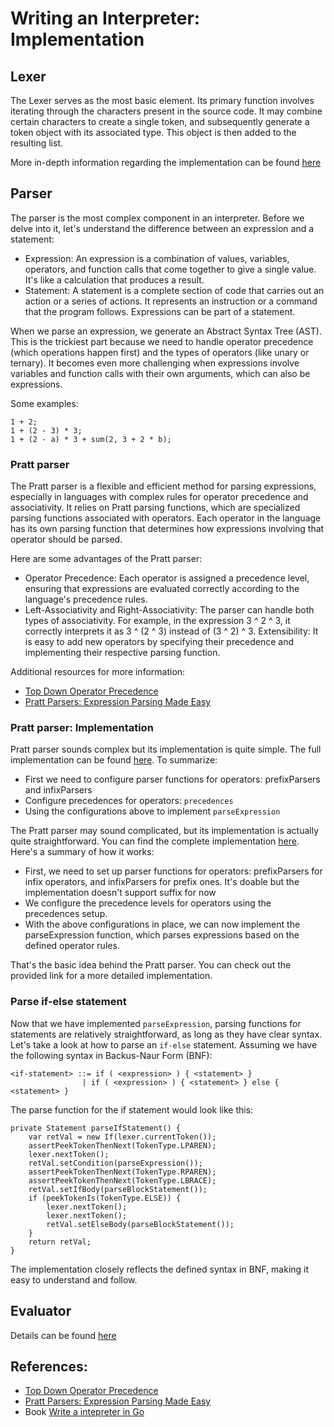 # Writing an Interpreter: Implementation

## Lexer

The Lexer serves as the most basic element. Its primary function involves iterating through the characters present in the source code. It may combine certain characters to create a single token, and subsequently generate a token object with its associated type. This object is then added to the resulting list.

More in-depth information regarding the implementation can be found [here](https://github.com/thoqbk/tholangforfun/blob/master/src/main/java/io/thoqbk/tholangforfun/Lexer.java)

## Parser

The parser is the most complex component in an interpreter. Before we delve into it, let's understand the difference between an expression and a statement:
- Expression: An expression is a combination of values, variables, operators, and function calls that come together to give a single value. It's like a calculation that produces a result.
- Statement: A statement is a complete section of code that carries out an action or a series of actions. It represents an instruction or a command that the program follows. Expressions can be part of a statement.

When we parse an expression, we generate an Abstract Syntax Tree (AST). This is the trickiest part because we need to handle operator precedence (which operations happen first) and the types of operators (like unary or ternary). It becomes even more challenging when expressions involve variables and function calls with their own arguments, which can also be expressions.

Some examples:

```
1 + 2;
1 + (2 - 3) * 3;
1 + (2 - a) * 3 + sum(2, 3 + 2 * b);
```

### Pratt parser

The Pratt parser is a flexible and efficient method for parsing expressions, especially in languages with complex rules for operator precedence and associativity. It relies on Pratt parsing functions, which are specialized parsing functions associated with operators. Each operator in the language has its own parsing function that determines how expressions involving that operator should be parsed.

Here are some advantages of the Pratt parser:
- Operator Precedence: Each operator is assigned a precedence level, ensuring that expressions are evaluated correctly according to the language's precedence rules.
- Left-Associativity and Right-Associativity: The parser can handle both types of associativity. For example, in the expression 3 ^ 2 ^ 3, it correctly interprets it as 3 ^ (2 ^ 3) instead of (3 ^ 2) ^ 3.
Extensibility: It is easy to add new operators by specifying their precedence and implementing their respective parsing function.

Additional resources for more information:
- [Top Down Operator Precedence](https://tdop.github.io/)
- [Pratt Parsers: Expression Parsing Made Easy](https://journal.stuffwithstuff.com/2011/03/19/pratt-parsers-expression-parsing-made-easy/)

### Pratt parser: Implementation

Pratt parser sounds complex but its implementation is quite simple. The full implementation can be found [here](https://github.com/thoqbk/tholangforfun/blob/master/src/main/java/io/thoqbk/tholangforfun/Parser.java). To summarize:
- First we need to configure parser functions for operators: prefixParsers and infixParsers
- Configure precedences for operators: `precedences`
- Using the configurations above to implement `parseExpression`

The Pratt parser may sound complicated, but its implementation is actually quite straightforward. You can find the complete implementation [here](https://github.com/thoqbk/tholangforfun/blob/master/src/main/java/io/thoqbk/tholangforfun/Parser.java). Here's a summary of how it works:
- First, we need to set up parser functions for operators: prefixParsers for infix operators, and infixParsers for prefix ones. It's doable but the implementation doesn't support suffix for now
- We configure the precedence levels for operators using the precedences setup.
- With the above configurations in place, we can now implement the parseExpression function, which parses expressions based on the defined operator rules.

That's the basic idea behind the Pratt parser. You can check out the provided link for a more detailed implementation.


### Parse if-else statement

Now that we have implemented `parseExpression`, parsing functions for statements are relatively straightforward, as long as they have clear syntax. Let's take a look at how to parse an `if-else` statement. Assuming we have the following syntax in Backus-Naur Form (BNF):

```
<if-statement> ::= if ( <expression> ) { <statement> }
                | if ( <expression> ) { <statement> } else { <statement> }
```

The parse function for the if statement would look like this:
```
private Statement parseIfStatement() {
    var retVal = new If(lexer.currentToken());
    assertPeekTokenThenNext(TokenType.LPAREN);
    lexer.nextToken();
    retVal.setCondition(parseExpression());
    assertPeekTokenThenNext(TokenType.RPAREN);
    assertPeekTokenThenNext(TokenType.LBRACE);
    retVal.setIfBody(parseBlockStatement());
    if (peekTokenIs(TokenType.ELSE)) {
        lexer.nextToken();
        lexer.nextToken();
        retVal.setElseBody(parseBlockStatement());
    }
    return retVal;
}
```

The implementation closely reflects the defined syntax in BNF, making it easy to understand and follow.

## Evaluator

Details can be found [here](https://github.com/thoqbk/tholangforfun/blob/master/src/main/java/io/thoqbk/tholangforfun/Evaluator.java)

## References:
- [Top Down Operator Precedence](https://tdop.github.io/)
- [Pratt Parsers: Expression Parsing Made Easy](https://journal.stuffwithstuff.com/2011/03/19/pratt-parsers-expression-parsing-made-easy/)
- Book [Write a intepreter in Go](https://interpreterbook.com/)
